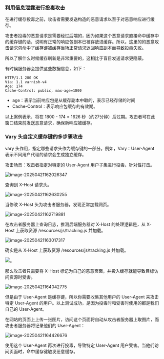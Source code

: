 ### 利用信息泄露进行投毒攻击

在进行缓存投毒之前，攻击者需要发送构造的恶意请求以至于对恶意响应进行缓存。

攻击者投毒的恶意请求是需要经过后端的，因为如果这个恶意请求直接命中缓存中的缓存键的话，说明有正常的响应包副本已被存放进缓存。所以，这里的的恶意攻击请求包命中了缓存键被缓存当场正常请求返回响应副本而导致投毒失败。

所以了解什么时候缓存刷新是非常重要的，这相比于盲目发送请求更隐蔽。

有时候服务器会提供这些数据信息，如下：

```
HTTP/1.1 200 OK
Via: 1.1 varnish-v4
Age: 174
Cache-Control: public, max-age=1800
```

- age：表示当前响应包是从缓存副本中取的，表示已经存储的时间
- Cache-Control：表示响应包缓存的有效期。

以上案例表示，将在 1800 - 174 = 1626 秒（约27分钟）后过期。攻击者可在此窗口结束前发送恶意请求，确保新响应被缓存。

### Vary 头自定义缓存键的多步骤攻击

vary 头作用，指定哪些请求头作为缓存键的一部分。例如，Vary：User-Agent 表示不同用户代理的请求会生成独立缓存。

攻击场景：攻击者指定对特定的 User-Agent 用户子集进行投毒，针对性打击。 

 ![image-20250421162026347](https://cdn.jsdelivr.net/gh/LilDean17/secdoc@main/Web%20%E5%AE%89%E5%85%A8/Web%20%E7%BC%93%E5%AD%98%E6%8A%95%E6%AF%92/images/image-20250421162026347.png)

查询到 X-Host 请求头。

![image-20250421162630255](https://cdn.jsdelivr.net/gh/LilDean17/secdoc@main/Web%20%E5%AE%89%E5%85%A8/Web%20%E7%BC%93%E5%AD%98%E6%8A%95%E6%AF%92/images/image-20250421162630255.png)

当修改 X-Host 头为攻击者服务器，发现正常加载网页。

![image-20250421162719881](https://cdn.jsdelivr.net/gh/LilDean17/secdoc@main/Web%20%E5%AE%89%E5%85%A8/Web%20%E7%BC%93%E5%AD%98%E6%8A%95%E6%AF%92/images/image-20250421162719881.png)

在攻击者服务器上查询日志，推测后端服务器对 X-Host 的处理逻辑是，从 X-Host 上获取资源 /resources/js/tracking.js 并加载。

![image-20250421163017317](https://cdn.jsdelivr.net/gh/LilDean17/secdoc@main/Web%20%E5%AE%89%E5%85%A8/Web%20%E7%BC%93%E5%AD%98%E6%8A%95%E6%AF%92/images/image-20250421163017317.png)

确实是从 X-Host 上获取资源 /resources/js/tracking.js 并加载。

![。](https://cdn.jsdelivr.net/gh/LilDean17/secdoc@main/Web%20%E5%AE%89%E5%85%A8/Web%20%E7%BC%93%E5%AD%98%E6%8A%95%E6%AF%92/images/image-20250421163854482.png)

那么攻击者只需要将 X-Host 标记为自己的恶意页面，并投入缓存就能导致目标访问资源时受害。

![image-20250421164042775](https://cdn.jsdelivr.net/gh/LilDean17/secdoc@main/Web%20%E5%AE%89%E5%85%A8/Web%20%E7%BC%93%E5%AD%98%E6%8A%95%E6%AF%92/images/image-20250421164042775.png)

但是由于 User-Agent 是缓存键，所以你需要收集其他用户的 User-Agent 来攻击特定 User-Agent 的用户。以上测试成功，是因为投毒时和受害时使用的都是我们自己的 User-Agent。

在网站的页面上上传一张图片，访问这个页面将自动从攻击者服务器上取图片，而攻击者服务器将记录他们的 User-Agent：

![image-20250421164426676](https://cdn.jsdelivr.net/gh/LilDean17/secdoc@main/Web%20%E5%AE%89%E5%85%A8/Web%20%E7%BC%93%E5%AD%98%E6%8A%95%E6%AF%92/images/image-20250421164426676.png)

使用这个 User-Agent 再次进行投毒，导致特定 User-Agent 用户受害。当他们访问页面时，命中缓存键触发恶意缓存。